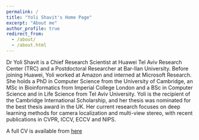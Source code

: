 ```yaml
---
permalink: /
title: "Yoli Shavit's Home Page"
excerpt: "About me"
author_profile: true
redirect_from: 
  - /about/
  - /about.html
---
```

Dr Yoli Shavit is a Chief Research Scientist at Huawei Tel Aviv Research Center (TRC) and a Postdoctoral Researcher at Bar-Ilan University. Before joining Huawei, Yoli worked at Amazon and interned at Microsoft Research. She holds a PhD in Computer Science from the University of Cambridge, an MSc in Bioinformatics from Imperial College London and a BSc in Computer Science and in Life Science from Tel Aviv University. Yoli is the recipient of the Cambridge International Scholarship, and her thesis was nominated for the best thesis award in the UK. Her current research focuses on deep learning methods for camera localization and multi-view stereo, with recent publications in CVPR, ICCV, ECCV and NIPS. 

A full CV is available from [here](https://drive.google.com/file/d/13h8kGKY3QyJsAzZhw_f9MZvz4EPm6PU8/view?usp=sharing)
